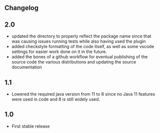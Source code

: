 Changelog
---------

## 2.0
* updated the directory to properly reflect the package name since that was causing issues running tests while also having used the plugin
* added checkstyle formatting of the code itself, as well as some vscode settings for easier work done on it in the future.
* added the bones of a github workflow for eventual publishing of the source code the various distributions and updating the source documentation

## 1.1
* Lowered the required java version from 11 to 8 since no Java 11 features were used in code and 8 is still widely used.

## 1.0
* First stable release
